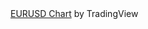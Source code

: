 <!-- TradingView Widget BEGIN -->
<div class="tradingview-widget-container">
  <div id="tradingview_354e4"></div>
  <div class="tradingview-widget-copyright"><a href="https://www.tradingview.com/symbols/OANDA-EURUSD/" rel="noopener" target="_blank"><span class="blue-text">EURUSD Chart</span></a> by TradingView</div>
  <script type="text/javascript" src="https://s3.tradingview.com/tv.js"></script>
  <script type="text/javascript">
  new TradingView.widget(
  {
  "width": 980,
  "height": 610,
  "symbol": "OANDA:EURUSD",
  "interval": "60",
  "timezone": "Asia/Bangkok",
  "theme": "light",
  "style": "1",
  "locale": "en",
  "toolbar_bg": "#f1f3f6",
  "enable_publishing": false,
  "allow_symbol_change": true,
  "container_id": "tradingview_354e4"
}
  );
  </script>
</div>
<!-- TradingView Widget END -->
